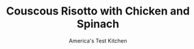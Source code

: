 ---
layout: ../../layouts/MarkdownPostLayout.astro
title: Couscous Risotto with Chicken and Spinach
author: America's Test Kitchen
pubDate: 2023-03-15
description: "Removing the chicken from the pot after browning it helps keep it from turning dry when added to the couscous near the end of cooking."
image_url: https://res.cloudinary.com/hksqkdlah/image/upload/ar_1:1,c_fill,dpr_2.0,f_auto,fl_lossy.progressive.strip_profile,g_faces:auto,q_auto:low,w_344/39497_sfs-couscousrisottochickenspinach-9
tags: ["Main Courses","Chicken","Grains","Weeknight","Cookbook Collection"]
calories: 3394
protein: 70
carbohydrates: 68
fats: 
fiber: 5
ingredients: ["4 (6- to 8-ounce), boneless, skinless chicken breasts, trimmed and cut into 1-inch pieces",", Salt and pepper","3 tablespoons, unsalted butter","2 , medium leeks, white and light green parts only, halved lengthwise, sliced thin, and washed thoroughly","1 1/2 cups Israeli, couscous","3 cups, chicken broth","2 ounces (2 cups), baby spinach, chopped coarse","1 1/2 ounces, Parmesan cheese, grated (¾ cup)","1/2 cup, frozen peas","1/3 cup, heavy cream"]
serves: 4
time: "30 minutes"
instructions: ["Season chicken with salt and pepper. Melt 1 tablespoon butter in Dutch oven over high heat. Add chicken and cook until lightly browned on all sides, about 6 minutes. Transfer to bowl; set aside.","Melt remaining 2 tablespoons butter in now-empty pot over medium heat. Stir in leeks and couscous and cook until leeks have softened and couscous is lightly toasted, 4 to 6 minutes. Add broth and 1 teaspoon salt and bring to boil. Reduce heat to medium-low, cover, and simmer until couscous is tender, about 12 minutes, stirring occasionally.","Return chicken and any accumulated juices to pot and continue to simmer, covered, until chicken registers 160 degrees, about 5 minutes longer. Off heat, stir in spinach, Parmesan, peas, and cream. Serve."]
nutrition: ["1210 mg Potassium","828 mg Phosphorus","428 mg Calcium","3 mg Iron","136 mg Magnesium","1346 mg Sodium","3 mg Zinc","31 g Fat","24 mg Niacin (B3)","8 g Monounsaturated","2 g Polyunsaturated","12 mg Vitamin C","219 mg Cholesterol","16 g Saturated","5 g Fiber","108 µg Folate (food)","6 g Sugars","99 µg Vitamin K","403 g Water","68 g Carbs","108 µg Folate equivalent (total)","70 g Protein","2 mg Vitamin E","1 mg Vitamin B6","348 µg Vitamin A","848 kcal Energy","3394 calories"]
notes: "We recommend using a rasp-style grater to easily grate the Parmesan."
---